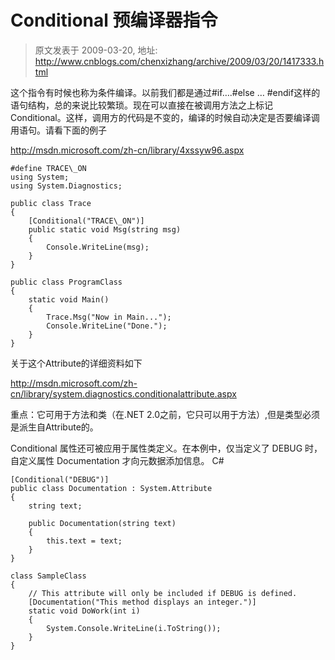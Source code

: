 # Conditional 预编译器指令 
> 原文发表于 2009-03-20, 地址: http://www.cnblogs.com/chenxizhang/archive/2009/03/20/1417333.html 


这个指令有时候也称为条件编译。以前我们都是通过#if….#else … #endif这样的语句结构，总的来说比较繁琐。现在可以直接在被调用方法之上标记Conditional。这样，调用方的代码是不变的，编译的时候自动决定是否要编译调用语句。请看下面的例子

 <http://msdn.microsoft.com/zh-cn/library/4xssyw96.aspx>


```
#define TRACE\_ON
using System;
using System.Diagnostics;

public class Trace
{
    [Conditional("TRACE\_ON")]
    public static void Msg(string msg)
    {
        Console.WriteLine(msg);
    }
}

public class ProgramClass
{
    static void Main()
    {
        Trace.Msg("Now in Main...");
        Console.WriteLine("Done.");
    }
}
```

关于这个Attribute的详细资料如下


<http://msdn.microsoft.com/zh-cn/library/system.diagnostics.conditionalattribute.aspx>


重点：它可用于方法和类（在.NET 2.0之前，它只可以用于方法）,但是类型必须是派生自Attribute的。


Conditional 属性还可被应用于属性类定义。在本例中，仅当定义了 DEBUG 时，自定义属性 Documentation 才向元数据添加信息。
C#
```
[Conditional("DEBUG")]
public class Documentation : System.Attribute
{
    string text;

    public Documentation(string text)
    {
        this.text = text;
    }
}

class SampleClass
{
    // This attribute will only be included if DEBUG is defined.
    [Documentation("This method displays an integer.")]
    static void DoWork(int i)
    {
        System.Console.WriteLine(i.ToString());
    }
}
```




